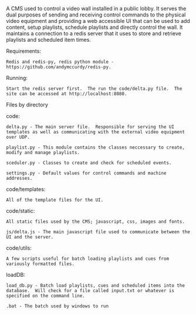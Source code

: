 A CMS used to control a video wall installed in a public lobby.  It serves the dual purposes of sending and receiving control commands to the physical video equipment and providing a web accessible UI that can be used to add content, setup playlists, schedule playlists and directly control the wall.  It maintains a connection to a redis server that it uses to store and retrieve playlists and scheduled item times.  

Requirements:

	Redis and redis-py, redis python module - https://github.com/andymccurdy/redis-py.  

Running:

	Start the redis server first.  The run the code/delta.py file.  The site can be accessed at http://localhost:8080.

Files by directory

code:
	
	delta.py - The main server file.  Responsible for serving the UI templates as well as communicating with the external video equipment over UDP.  

	playlist.py - This module contains the classes neccessary to create, modify and manage playlists.

	sceduler.py - Classes to create and check for scheduled events.

	settings.py - Default values for control commands and machine addresses.

code/templates:

	All of the template files for the UI.

code/static:
	
	All static files used by the CMS; javascript, css, images and fonts.

	js/delta.js - The main javascript file used to communicate between the UI and the server.

code/utils:
	
	A few scripts useful for batch loading playlists and cues from variously formatted files.

loadDB:

	load_db.py - Batch load playlists, cues and scheduled items into the database.  Will check for a file called input.txt or whatever is specified on the command line.

	.bat - The batch used by windows to run